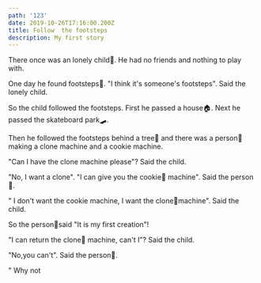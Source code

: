 ```yaml
---
path: '123'
date: 2019-10-26T17:16:00.200Z
title: Follow  the footsteps
description: My first story
---
```

There once was an lonely child🧒. He had no friends and nothing to play with.

One day he found footsteps👣. "I think it's someone's footsteps". Said the lonely child.

So the child followed the footsteps. First he passed a house🏠. Next he passed the skateboard park🛹. 

Then he followed the footsteps behind a tree🌲 and there was a person🕺 making a clone machine and a cookie machine. 

"Can I have the clone machine please"? Said the child. 

"No, I want a clone".  "I can give you the cookie🍪 machine". Said the person🧔.

 " I don't want the cookie machine, I want the clone🕺machine". Said the child. 

So the person🧔said "It is my first creation"! 

"I can return the clone🕺 machine, can't I"? Said the child. 

"No,you can't". Said the person🧔. 

" Why not
